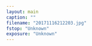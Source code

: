 ```yaml
---
layout: main
caption: ""
filename: "20171116212203.jpg"
fstop: "Unknown"
exposure: "Unknown"
---
```

